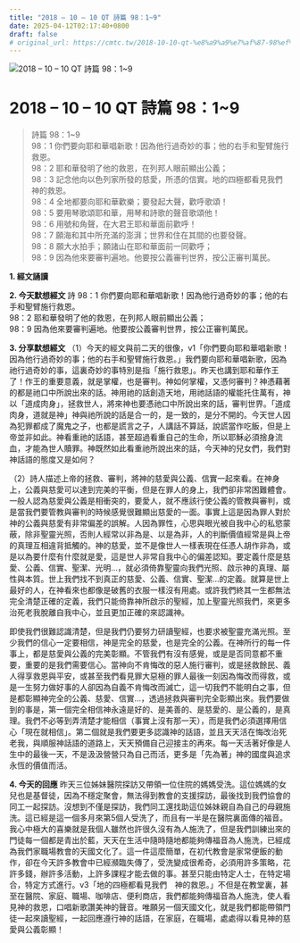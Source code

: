 ```yaml
---
title: "2018 – 10 – 10 QT 詩篇 98：1~9"
date: 2025-04-12T02:17:40+0800
draft: false
# original_url: https://cmtc.tw/2018-10-10-qt-%e8%a9%a9%e7%af%87-98%ef%bc%9a19
---
```


![2018 – 10 – 10 QT 詩篇 98：1\~9](/images/qt.jpg   "2018 – 10 – 10 QT 詩篇 98：1\~9")

# 2018 – 10 – 10 QT 詩篇 98：1\~9

> 詩篇 98：1\~9  
> 98：1 你們要向耶和華唱新歌！因為他行過奇妙的事；他的右手和聖臂施行救恩。  
> 98：2 耶和華發明了他的救恩，在列邦人眼前顯出公義；  
> 98：3 記念他向以色列家所發的慈愛，所憑的信實。地的四極都看見我們　神的救恩。  
> 98：4 全地都要向耶和華歡樂；要發起大聲，歡呼歌頌！  
> 98：5 要用琴歌頌耶和華，用琴和詩歌的聲音歌頌他！  
> 98：6 用號和角聲，在大君王耶和華面前歡呼！  
> 98：7 願海和其中所充滿的澎湃；世界和住在其間的也要發聲。  
> 98：8 願大水拍手；願諸山在耶和華面前一同歡呼；  
> 98：9 因為他來要審判遍地。他要按公義審判世界，按公正審判萬民。

**1. 經文誦讀**

**2.  今天默想經文**
詩 98：1 你們要向耶和華唱新歌！因為他行過奇妙的事；他的右手和聖臂施行救恩。  
98：2 耶和華發明了他的救恩，在列邦人眼前顯出公義；  
98：9 因為他來要審判遍地。他要按公義審判世界，按公正審判萬民。

**3. 分享默想經文**
（1）今天的經文與前二天的很像，v1「你們要向耶和華唱新歌！因為他行過奇妙的事；他的右手和聖臂施行救恩。」我們要向耶和華唱新歌，因為祂行過奇妙的事，這裏奇妙的事特別是指「施行救恩」。昨天也講到耶和華作王了！作王的重要意義，就是掌權，也是審判。神如何掌權，又憑何審判？神憑藉著的都是祂口中所說出來的話。神用祂的話創造天地，用祂話語的權能托住萬有，神以「道成肉身」，拯救世人，將來神也要憑祂口中所說出來的話，審判世界。「道成肉身，道就是神」神與祂所說的話是合一的，是一致的，是分不開的。今天世人因為犯罪都成了魔鬼之子，也都是謊言之子，人講話不算話，說謊當作吃飯，但是上帝並非如此。神看重祂的話語，甚至超過看重自己的生命，所以耶穌必須捨身流血，才能為世人贖罪。神既然如此看重祂所說出來的話，今天神的兒女們，我們對神話語的態度又是如何？

（2）詩人描述上帝的拯救、審判，將神的慈愛與公義、信實一起來看。在神身上，公義與慈愛可以達到完美的平衡，但是在罪人的身上，我們卻非常困難體會。一般人認為慈愛與公義是相衝突的，要愛人，就不應該行使公義的管教與審判，或是當我們要管教與審判的時候感覺很難顯出慈愛的一面。事實上這是因為罪人對於神的公義與慈愛有非常偏差的誤解。人因為罪性，心思與眼光被自我中心的私慾蒙蔽，除非聖靈光照，否則人經常以非為是、以是為非，人的判斷價值經常是與上帝的真理互相違背抵觸的。神的慈愛，並不是像世人一樣表現在任憑人胡作非為，或是以為要什麼有什麼就是愛，這是世人非常自我中心的偏差認知。要定義什麼是慈愛、公義、信實、聖潔、光明…，就必須倚靠聖靈向我們光照、啟示神的真理、屬性與本質。世上我們找不到真正的慈愛、公義、信實、聖潔…的定義。就算是世上最好的人，在神看來也都像是破舊的衣服一樣沒有用處。或許我們終其一生都無法完全清楚正確的定義，我們只能倚靠神所啟示的聖經，加上聖靈光照我們，來更多治死老我脫離自我中心，並且更加正確的來認識神。

即使我們很難認識清楚，但是我們仍要努力研讀聖經，也要求被聖靈充滿光照。至少我們的信心一定要相信，神是完全的慈愛，也是完全的公義。在神所行的每一件事上，都是慈愛與公義的完美彰顯。不管我們有沒有感覺，或是是否同意都不重要，重要的是我們需要信心。當神向不肯悔改的惡人施行審判，或是拯救餘民、義人得享救恩與平安，或甚至我們看見罪大惡極的罪人最後一刻因為悔改而得救，或是一生努力做好事的人卻因為自義不肯悔改而滅亡，這一切我們不能明白之事，但是都彰顯神完全的公義、慈愛、信實…，透過拯救與審判完全彰顯出來。我們要做到的事是，第一個完全相信神永遠是好的、是美善的、是慈愛的、是公義的，是真理。我們不必等到弄清楚才能相信（事實上沒有那一天），而是我們必須選擇用信心「現在就相信」。第二個就是我們要更多認識神的話語，並且天天活在悔改治死老我，與順服神話語的道路上，天天預備自己迎接主的再來。每一天活著好像是人生中的最後一天，不是汲汲營營只為自己而活，更多是「先為著」神的國度與追求永恆的價值而活。

**4. 今天的回應**
昨天三位姊妹醫院探訪又帶領一位住院的媽媽受洗。這位媽媽的女兒也是基督徒，因為不穩定聚會，無法得到教會的支援探訪，最後找到我們協會的同工一起探訪。沒想到不僅是探訪，我們同工還找助這位姊妹親自為自己的母親施洗。這已經是這一個多月來第5個人受洗了，而且有一半是在醫院裏面傳的福音。我心中極大的喜樂就是我個人雖然也許很久沒有為人施洗了，但是我們訓練出來的門徒每一個都是青出於藍，天天在生活中隨時隨地都能夠傳福音為人施洗，已經成為我們家職場教會的天國文化了。這一件這麼簡單，在初代教會是家常便飯的動作，卻在今天許多教會中已經瀕臨失傳了，受洗變成很希奇，必須用許多策略，花許多錢，辦許多活動，上許多課程才能去做的事。甚至只能由特定人士，在特定場合，特定方式進行。v3「地的四極都看見我們　神的救恩。」不但是在教堂裏，甚至在醫院、家庭、職場、咖啡店、便利商店，我們都能夠傳福音為人施洗，使人看見神的救恩，口唱新歌讚美神的聲音。唯願另一個天國文化，就是我們都能帶領門徒一起來讀聖經，一起回應遵行神的話語，在家庭，在職場，處處得以看見神的慈愛與公義彰顯！
